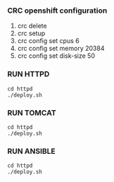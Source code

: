 
### CRC openshift configuration
1. crc delete
2. crc setup
3. crc config set cpus 6
4. crc config set memory 20384
5. crc config set disk-size 50



### RUN HTTPD
```
cd httpd
./deploy.sh
```

### RUN TOMCAT
```
cd httpd
./deploy.sh
```
### RUN ANSIBLE
```
cd httpd
./deploy.sh

```
